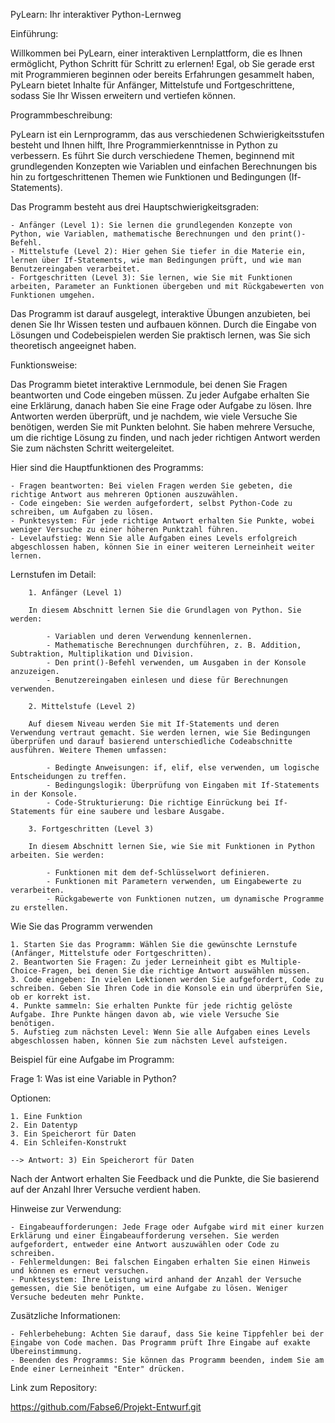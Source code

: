 
PyLearn: Ihr interaktiver Python-Lernweg

Einführung:

Willkommen bei PyLearn, einer interaktiven Lernplattform, die es Ihnen ermöglicht, Python Schritt für Schritt zu erlernen! Egal, ob Sie gerade erst mit Programmieren beginnen oder bereits Erfahrungen gesammelt haben, PyLearn bietet Inhalte für Anfänger, Mittelstufe und Fortgeschrittene, sodass Sie Ihr Wissen erweitern und vertiefen können.


Programmbeschreibung:

PyLearn ist ein Lernprogramm, das aus verschiedenen Schwierigkeitsstufen besteht und Ihnen hilft, Ihre Programmierkenntnisse in Python zu verbessern. Es führt Sie durch verschiedene Themen, beginnend mit grundlegenden Konzepten wie Variablen und einfachen Berechnungen bis hin zu fortgeschrittenen Themen wie Funktionen und Bedingungen (If-Statements).


Das Programm besteht aus drei Hauptschwierigkeitsgraden:

    - Anfänger (Level 1): Sie lernen die grundlegenden Konzepte von Python, wie Variablen, mathematische Berechnungen und den print()-Befehl.
    - Mittelstufe (Level 2): Hier gehen Sie tiefer in die Materie ein, lernen über If-Statements, wie man Bedingungen prüft, und wie man Benutzereingaben verarbeitet.
    - Fortgeschritten (Level 3): Sie lernen, wie Sie mit Funktionen arbeiten, Parameter an Funktionen übergeben und mit Rückgabewerten von Funktionen umgehen.

Das Programm ist darauf ausgelegt, interaktive Übungen anzubieten, bei denen Sie Ihr Wissen testen und aufbauen können. Durch die Eingabe von Lösungen und Codebeispielen werden Sie praktisch lernen, was Sie sich theoretisch angeeignet haben.


Funktionsweise:

Das Programm bietet interaktive Lernmodule, bei denen Sie Fragen beantworten und Code eingeben müssen. Zu jeder Aufgabe erhalten Sie eine Erklärung, danach haben Sie eine Frage oder Aufgabe zu lösen. Ihre Antworten werden überprüft, und je nachdem, wie viele Versuche Sie benötigen, werden Sie mit Punkten belohnt. Sie haben mehrere Versuche, um die richtige Lösung zu finden, und nach jeder richtigen Antwort werden Sie zum nächsten Schritt weitergeleitet.

Hier sind die Hauptfunktionen des Programms:

    - Fragen beantworten: Bei vielen Fragen werden Sie gebeten, die richtige Antwort aus mehreren Optionen auszuwählen.
    - Code eingeben: Sie werden aufgefordert, selbst Python-Code zu schreiben, um Aufgaben zu lösen.
    - Punktesystem: Für jede richtige Antwort erhalten Sie Punkte, wobei weniger Versuche zu einer höheren Punktzahl führen.
    - Levelaufstieg: Wenn Sie alle Aufgaben eines Levels erfolgreich abgeschlossen haben, können Sie in einer weiteren Lerneinheit weiter lernen.


Lernstufen im Detail:

        1. Anfänger (Level 1)

        In diesem Abschnitt lernen Sie die Grundlagen von Python. Sie werden:

            - Variablen und deren Verwendung kennenlernen.
            - Mathematische Berechnungen durchführen, z. B. Addition, Subtraktion, Multiplikation und Division.
            - Den print()-Befehl verwenden, um Ausgaben in der Konsole anzuzeigen.
            - Benutzereingaben einlesen und diese für Berechnungen verwenden.

        2. Mittelstufe (Level 2)

        Auf diesem Niveau werden Sie mit If-Statements und deren Verwendung vertraut gemacht. Sie werden lernen, wie Sie Bedingungen überprüfen und darauf basierend unterschiedliche Codeabschnitte ausführen. Weitere Themen umfassen:

            - Bedingte Anweisungen: if, elif, else verwenden, um logische Entscheidungen zu treffen.
            - Bedingungslogik: Überprüfung von Eingaben mit If-Statements in der Konsole.
            - Code-Strukturierung: Die richtige Einrückung bei If-Statements für eine saubere und lesbare Ausgabe.

        3. Fortgeschritten (Level 3)

        In diesem Abschnitt lernen Sie, wie Sie mit Funktionen in Python arbeiten. Sie werden:

            - Funktionen mit dem def-Schlüsselwort definieren.
            - Funktionen mit Parametern verwenden, um Eingabewerte zu verarbeiten.
            - Rückgabewerte von Funktionen nutzen, um dynamische Programme zu erstellen.

Wie Sie das Programm verwenden

    1. Starten Sie das Programm: Wählen Sie die gewünschte Lernstufe (Anfänger, Mittelstufe oder Fortgeschritten).
    2. Beantworten Sie Fragen: Zu jeder Lerneinheit gibt es Multiple-Choice-Fragen, bei denen Sie die richtige Antwort auswählen müssen.
    3. Code eingeben: In vielen Lektionen werden Sie aufgefordert, Code zu schreiben. Geben Sie Ihren Code in die Konsole ein und überprüfen Sie, ob er korrekt ist.
    4. Punkte sammeln: Sie erhalten Punkte für jede richtig gelöste Aufgabe. Ihre Punkte hängen davon ab, wie viele Versuche Sie benötigen.
    5. Aufstieg zum nächsten Level: Wenn Sie alle Aufgaben eines Levels abgeschlossen haben, können Sie zum nächsten Level aufsteigen.


Beispiel für eine Aufgabe im Programm:

Frage 1: Was ist eine Variable in Python?

Optionen:

    1. Eine Funktion
    2. Ein Datentyp
    3. Ein Speicherort für Daten
    4. Ein Schleifen-Konstrukt
    
    --> Antwort: 3) Ein Speicherort für Daten

Nach der Antwort erhalten Sie Feedback und die Punkte, die Sie basierend auf der Anzahl Ihrer Versuche verdient haben.


Hinweise zur Verwendung:

    - Eingabeaufforderungen: Jede Frage oder Aufgabe wird mit einer kurzen Erklärung und einer Eingabeaufforderung versehen. Sie werden aufgefordert, entweder eine Antwort auszuwählen oder Code zu schreiben.
    - Fehlermeldungen: Bei falschen Eingaben erhalten Sie einen Hinweis und können es erneut versuchen.
    - Punktesystem: Ihre Leistung wird anhand der Anzahl der Versuche gemessen, die Sie benötigen, um eine Aufgabe zu lösen. Weniger Versuche bedeuten mehr Punkte.


Zusätzliche Informationen:

    - Fehlerbehebung: Achten Sie darauf, dass Sie keine Tippfehler bei der Eingabe von Code machen. Das Programm prüft Ihre Eingabe auf exakte Übereinstimmung.
    - Beenden des Programms: Sie können das Programm beenden, indem Sie am Ende einer Lerneinheit "Enter" drücken.


Link zum Repository:

https://github.com/Fabse6/Projekt-Entwurf.git  